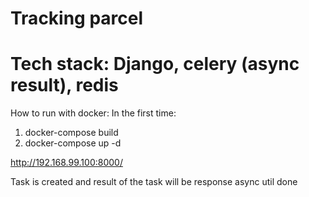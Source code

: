 # Tracking parcel
# Tech stack: Django, celery (async result), redis

How to run with docker:
In the first time:   
1. docker-compose build   
2. docker-compose up -d   

http://192.168.99.100:8000/


Task is created and result of the task will be response async util done


